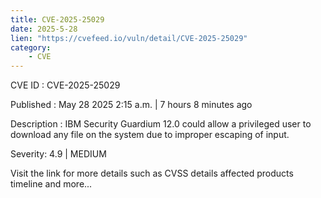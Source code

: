 ```yaml
---
title: CVE-2025-25029
date: 2025-5-28
lien: "https://cvefeed.io/vuln/detail/CVE-2025-25029"
category:
    - CVE
---
```


CVE ID : CVE-2025-25029

Published :  May 28
2025
2:15 a.m. | 7 hours
8 minutes ago

Description : IBM Security Guardium 12.0 could allow a privileged user to download any file on the system due to improper escaping of input.

Severity: 4.9 | MEDIUM

Visit the link for more details
such as CVSS details
affected products
timeline
and more...
